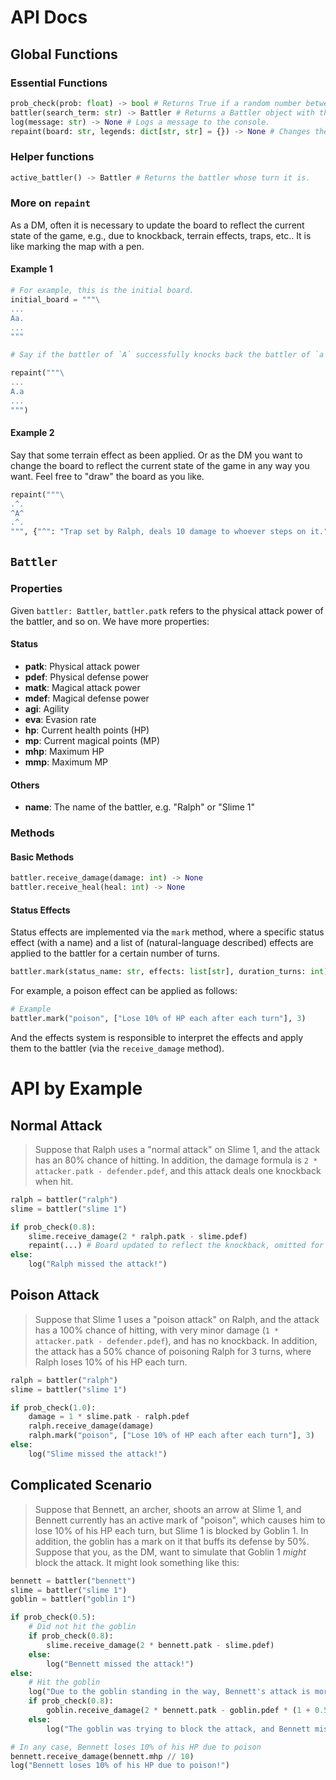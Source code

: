 # API Docs

## Global Functions

### Essential Functions

```python
prob_check(prob: float) -> bool # Returns True if a random number between 0 and 1 is less than prob.
battler(search_term: str) -> Battler # Returns a Battler object with the name closest to search_term.
log(message: str) -> None # Logs a message to the console.
repaint(board: str, legends: dict[str, str] = {}) -> None # Changes the board to the specified board. The DM is responsible for defining the board and handling movement. See `repaint` section for more details.
```

### Helper functions

```python
active_battler() -> Battler # Returns the battler whose turn it is.
```

### More on `repaint`

As a DM, often it is necessary to update the board to reflect the current state of the game, e.g., due to knockback, terrain effects,
traps, etc.. It is like marking the map with a pen.

#### Example 1

```python
# For example, this is the initial board.
initial_board = """\
...
Aa.
...
"""

# Say if the battler of `A` successfully knocks back the battler of `a`, then the board should be updated to:

repaint("""\
...
A.a
...
""")
```

#### Example 2

Say that some terrain effect as been applied. Or as the DM you want to change the board to reflect the current state of the game
in any way you want. Feel free to "draw" the board as you like.

```python
repaint("""\
.^.
^A^
.^.
""", {"^": "Trap set by Ralph, deals 10 damage to whoever steps on it."})
```

## `Battler`

### Properties

Given `battler: Battler`, `battler.patk` refers to the physical attack power of the battler, and so on. We have more properties:

#### Status

- **patk**: Physical attack power
- **pdef**: Physical defense power
- **matk**: Magical attack power
- **mdef**: Magical defense power
- **agi**: Agility
- **eva**: Evasion rate
- **hp**: Current health points (HP)
- **mp**: Current magical points (MP)
- **mhp**: Maximum HP
- **mmp**: Maximum MP

#### Others

 - **name**: The name of the battler, e.g. "Ralph" or "Slime 1"

### Methods

#### Basic Methods

```python
battler.receive_damage(damage: int) -> None
battler.receive_heal(heal: int) -> None
```

#### Status Effects

Status effects are implemented via the `mark` method, where a specific status effect (with a name)
and a list of (natural-language described) effects are applied to the battler for a certain number of turns.

```python
battler.mark(status_name: str, effects: list[str], duration_turns: int) -> None
```

For example, a poison effect can be applied as follows:

```python
# Example
battler.mark("poison", ["Lose 10% of HP each after each turn"], 3)
```

And the effects system is responsible to interpret the effects and apply them to the battler
(via the `receive_damage` method).

# API by Example

## Normal Attack

> Suppose that Ralph uses a "normal attack" on Slime 1, and the attack has an 80% chance of hitting.
> In addition, the damage formula is `2 * attacker.patk - defender.pdef`, and this attack deals one knockback when hit.

```python
ralph = battler("ralph")
slime = battler("slime 1")

if prob_check(0.8):
    slime.receive_damage(2 * ralph.patk - slime.pdef)
    repaint(...) # Board updated to reflect the knockback, omitted for brevity.
else:
    log("Ralph missed the attack!")
```

## Poison Attack

> Suppose that Slime 1 uses a "poison attack" on Ralph, and the attack has a 100% chance of hitting, with
> very minor damage (`1 * attacker.patk - defender.pdef`), and has no knockback.
> In addition, the attack has a 50% chance of poisoning Ralph for 3 turns, where Ralph loses 10% of his HP each turn.

```python
ralph = battler("ralph")
slime = battler("slime 1")

if prob_check(1.0):
    damage = 1 * slime.patk - ralph.pdef
    ralph.receive_damage(damage)
    ralph.mark("poison", ["Lose 10% of HP each after each turn"], 3)
else:
    log("Slime missed the attack!")
```

## Complicated Scenario

> Suppose that Bennett, an archer, shoots an arrow at Slime 1, and Bennett currently has an active mark of "poison",
> which causes him to lose 10% of his HP each turn, but Slime 1 is blocked by Goblin 1.
> In addition, the goblin has a mark on it that buffs its defense by 50%.
> Suppose that you, as the DM, want to simulate that Goblin 1 *might* block the attack. It might look something like this:

```python
bennett = battler("bennett")
slime = battler("slime 1")
goblin = battler("goblin 1")

if prob_check(0.5):
    # Did not hit the goblin
    if prob_check(0.8):
        slime.receive_damage(2 * bennett.patk - slime.pdef)
    else:
        log("Bennett missed the attack!")
else:
    # Hit the goblin
    log("Due to the goblin standing in the way, Bennett's attack is more like shooting an arrow at the goblin!")
    if prob_check(0.8):
        goblin.receive_damage(2 * bennett.patk - goblin.pdef * (1 + 0.5))
    else:
        log("The goblin was trying to block the attack, and Bennett missed the attack!")

# In any case, Bennett loses 10% of his HP due to poison
bennett.receive_damage(bennett.mhp // 10)
log("Bennett loses 10% of his HP due to poison!")
```